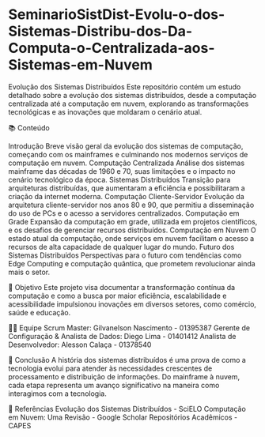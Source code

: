 # SeminarioSistDist-Evolu-o-dos-Sistemas-Distribu-dos-Da-Computa-o-Centralizada-aos-Sistemas-em-Nuvem

Evolução dos Sistemas Distribuídos
Este repositório contém um estudo detalhado sobre a evolução dos sistemas distribuídos, desde a computação centralizada até a computação em nuvem, explorando as transformações tecnológicas e as inovações que moldaram o cenário atual.

📚 Conteúdo

Introdução
Breve visão geral da evolução dos sistemas de computação, começando com os mainframes e culminando nos modernos serviços de computação em nuvem.
Computação Centralizada
Análise dos sistemas mainframe das décadas de 1960 e 70, suas limitações e o impacto no cenário tecnológico da época.
Sistemas Distribuídos
Transição para arquiteturas distribuídas, que aumentaram a eficiência e possibilitaram a criação da internet moderna.
Computação Cliente-Servidor
Evolução da arquitetura cliente-servidor nos anos 80 e 90, que permitiu a disseminação do uso de PCs e o acesso a servidores centralizados.
Computação em Grade
Expansão da computação em grade, utilizada em projetos científicos, e os desafios de gerenciar recursos distribuídos.
Computação em Nuvem
O estado atual da computação, onde serviços em nuvem facilitam o acesso a recursos de alta capacidade de qualquer lugar do mundo.
Futuro dos Sistemas Distribuídos
Perspectivas para o futuro com tendências como Edge Computing e computação quântica, que prometem revolucionar ainda mais o setor.

🚀 Objetivo
Este projeto visa documentar a transformação contínua da computação e como a busca por maior eficiência, escalabilidade e acessibilidade impulsionou inovações em diversos setores, como comércio, saúde e educação.

🧑‍💼 Equipe
Scrum Master: Gilvanelson Nascimento - 01395387
Gerente de Configuração & Analista de Dados: Diego Lima - 01401412
Analista de Desenvolvedor: Alesson Calaça - 01378540

📅 Conclusão
A história dos sistemas distribuídos é uma prova de como a tecnologia evolui para atender às necessidades crescentes de processamento e distribuição de informações. Do mainframe à nuvem, cada etapa representa um avanço significativo na maneira como interagimos com a tecnologia.

🔗 Referências
Evolução dos Sistemas Distribuídos - SciELO
Computação em Nuvem: Uma Revisão - Google Scholar
Repositórios Acadêmicos - CAPES
